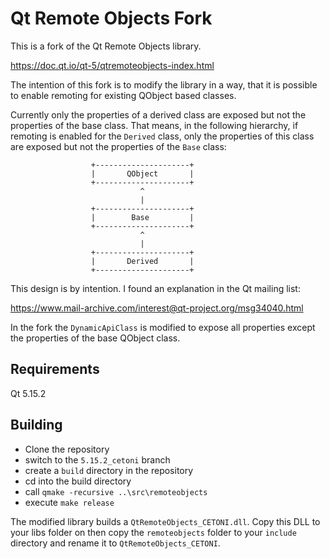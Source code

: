 # Qt Remote Objects Fork

This is a fork of the Qt Remote Objects library.

https://doc.qt.io/qt-5/qtremoteobjects-index.html

The intention of this fork is to modify the library in a way, that it is possible to
enable remoting for existing QObject based classes. 

Currently only the properties of a derived class are exposed but not the properties
of the base class. That means, in the following hierarchy, if remoting is
enabled for the `Derived` class, only the properties of this class are exposed
but not the properties of the `Base` class:

                      +---------------------+
                      |       QObject       |
                      +---------------------+
                                 ^
                                 |
                      +---------------------+
                      |        Base         |
                      +---------------------+
                                 ^
                                 |
                      +---------------------+
                      |       Derived       |
                      +---------------------+

This design is by intention. I found an explanation in the Qt mailing list:

https://www.mail-archive.com/interest@qt-project.org/msg34040.html

In the fork the `DynamicApiClass` is modified to expose all properties except
the properties of the base QObject class.

## Requirements

Qt 5.15.2

## Building

- Clone the repository
- switch to the `5.15.2_cetoni` branch
- create a `build` directory in the repository
- cd into the build directory
- call `qmake -recursive ..\src\remoteobjects`
- execute `make release`

The modified library builds a `QtRemoteObjects_CETONI.dll`. Copy this DLL to your libs folder on then copy the `remoteobjects` folder to your `include`
directory and rename it to `QtRemoteObjects_CETONI`.

